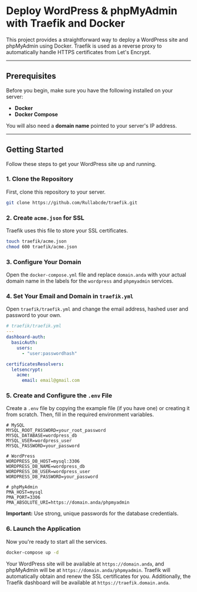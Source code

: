 # Deploy WordPress & phpMyAdmin with Traefik and Docker

This project provides a straightforward way to deploy a WordPress site and phpMyAdmin using Docker. Traefik is used as a reverse proxy to automatically handle HTTPS certificates from Let's Encrypt.

---

## Prerequisites

Before you begin, make sure you have the following installed on your server:

- **Docker**
- **Docker Compose**

You will also need a **domain name** pointed to your server's IP address.

---

## Getting Started

Follow these steps to get your WordPress site up and running.

### 1. Clone the Repository

First, clone this repository to your server.

```bash
git clone https://github.com/Rullabcde/traefik.git
```

### 2. Create `acme.json` for SSL

Traefik uses this file to store your SSL certificates.

```bash
touch traefik/acme.json
chmod 600 traefik/acme.json
```

### 3. Configure Your Domain

Open the `docker-compose.yml` file and replace `domain.anda` with your actual domain name in the labels for the `wordpress` and `phpmyadmin` services.

### 4. Set Your Email and Domain in `traefik.yml`

Open `traefik/traefik.yml` and change the email address, hashed user and password to your own.

```yaml
# traefik/traefik.yml
---
dashboard-auth:
  basicAuth:
    users:
      - "user:passwordhash"

certificatesResolvers:
  letsencrypt:
    acme:
      email: email@gmail.com
```

### 5. Create and Configure the `.env` File

Create a `.env` file by copying the example file (if you have one) or creating it from scratch. Then, fill in the required environment variables.

```env
# MySQL
MYSQL_ROOT_PASSWORD=your_root_password
MYSQL_DATABASE=wordpress_db
MYSQL_USER=wordpress_user
MYSQL_PASSWORD=your_password

# WordPress
WORDPRESS_DB_HOST=mysql:3306
WORDPRESS_DB_NAME=wordpress_db
WORDPRESS_DB_USER=wordpress_user
WORDPRESS_DB_PASSWORD=your_password

# phpMyAdmin
PMA_HOST=mysql
PMA_PORT=3306
PMA_ABSOLUTE_URI=https://domain.anda/phpmyadmin
```

**Important:** Use strong, unique passwords for the database credentials.

### 6. Launch the Application

Now you're ready to start all the services.

```bash
docker-compose up -d
```

Your WordPress site will be available at `https://domain.anda`, and phpMyAdmin will be at `https://domain.anda/phpmyadmin`. Traefik will automatically obtain and renew the SSL certificates for you.
Additionally, the Traefik dashboard will be available at `https://traefik.domain.anda`.
